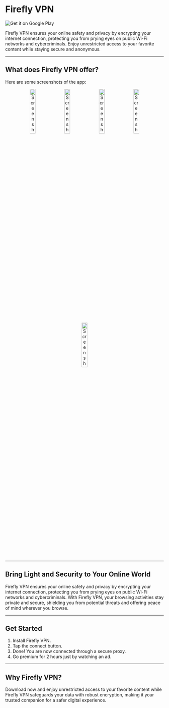 # Firefly VPN

![Get it on Google Play](https://upload.wikimedia.org/wikipedia/commons/7/78/Google_Play_Store_badge_EN.svg)

Firefly VPN ensures your online safety and privacy by encrypting your internet connection, protecting you from prying eyes on public Wi-Fi networks and cybercriminals. Enjoy unrestricted access to your favorite content while staying secure and anonymous.

---

## What does Firefly VPN offer?

Here are some screenshots of the app:

<p align="center">
  <img src="https://fireflyvpn.com/content/image/lw0n1npa35hf6gmuwcvf.jpg" alt="Screenshot 1" style="display: inline-block; width: 19%; margin: 0 1%;" />
  <img src="https://fireflyvpn.com/content/image/fgu3sn4xcjaj7gtf7l43.jpg" alt="Screenshot 2" style="display: inline-block; width: 19%; margin: 0 1%;" />
  <img src="https://fireflyvpn.com/content/image/6nexta2174iuxlmyzlus.jpg" alt="Screenshot 3" style="display: inline-block; width: 19%; margin: 0 1%;" />
  <img src="https://fireflyvpn.com/content/image/h2ug8d5htypglflkpaf2.jpg" alt="Screenshot 4" style="display: inline-block; width: 19%; margin: 0 1%;" />
  <img src="https://fireflyvpn.com/content/image/1ndc18evfme8tin5di50.jpg" alt="Screenshot 5" style="display: inline-block; width: 19%; margin: 0 1%;" />
</p>

---

## Bring Light and Security to Your Online World

Firefly VPN ensures your online safety and privacy by encrypting your internet connection, protecting you from prying eyes on public Wi-Fi networks and cybercriminals. With Firefly VPN, your browsing activities stay private and secure, shielding you from potential threats and offering peace of mind wherever you browse.

---

## Get Started

1. Install Firefly VPN.
2. Tap the connect button.
3. Done! You are now connected through a secure proxy.
4. Go premium for 2 hours just by watching an ad.

---

## Why Firefly VPN?

Download now and enjoy unrestricted access to your favorite content while Firefly VPN safeguards your data with robust encryption, making it your trusted companion for a safer digital experience.

